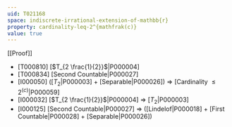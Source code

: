 ```yaml
---
uid: T021168
space: indiscrete-irrational-extension-of-mathbb{r}
property: cardinality-leq-2^{mathfrak(c)}
value: true
---
```

[[Proof]]

* [T000810] [$T_{2 \frac{1}{2}}$|P000004]
* [T000834] [Second Countable|P000027]
* [I000050] ([$T_2$|P000003] + [Separable|P000026]) => [Cardinality $\leq 2^{\mathfrak(c)}$|P000059]
* [I000032] [$T_{2 \frac{1}{2}}$|P000004] => [$T_2$|P000003]
* [I000125] [Second Countable|P000027] => ([Lindelof|P000018] + [First Countable|P000028] + [Separable|P000026])

